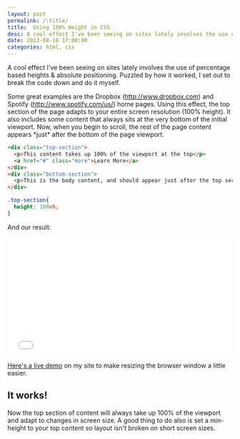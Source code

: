 ```yaml
---
layout: post
permalink: /:title/
title:  Using 100% Height in CSS
desc: A cool effect I've been seeing on sites lately involves the use of percentage based heights & absolute positioning. Puzzled by how it worked, I set out to break the code down and do it myself.
date: 2013-08-18 17:00:00
categories: html, css
---
```


<p>A cool effect I've been seeing on sites lately involves the use of percentage based heights & absolute positioning. Puzzled by how it worked, I set out to break the code down and do it myself.</p>

<p>Some great examples are the Dropbox (<a href="http://www.dropbox.com">http://www.dropbox.com</a>) and Spotify (<a href="http://www.spotify.com/us/">http://www.spotify.com/us/</a>) home pages. Using this effect, the top section of the page adapts to your entire screen resolution (100% height). It also includes some content that always sits at the very bottom of the initial viewport. Now, when you begin to scroll, the rest of the page content appears *just* after the bottom of the page viewport.</p>

~~~ html
<div class="top-section">
  <p>This content takes up 100% of the viewport at the top</p>
  <a href="#" class="more">Learn More</a>
</div>
<div class="bottom-section">
  <p>This is the body content, and should appear just after the top section <strong>only when you scroll down</strong>.</p>
</div>
~~~

~~~ scss
.top-section{
  height: 100vh;
}
~~~

<p>And our result:</p>

<iframe height="265" style="width: 100%;" scrolling="no" title="Using 100% Height" src="//codepen.io/mattboldt/embed/HtkJw/?height=265&theme-id=0&default-tab=result" frameborder="no" allowtransparency="true" allowfullscreen="true">
  See the Pen <a href='https://codepen.io/mattboldt/pen/HtkJw/'>Using 100% Height</a> by Matt Boldt
  (<a href='https://codepen.io/mattboldt'>@mattboldt</a>) on <a href='https://codepen.io'>CodePen</a>.
</iframe>

<p><a href="/demos/height-100-percent/">Here's a live demo</a> on my site to make resizing the browser window a little easier.</p>

<h2>It works!</h2>
<p>Now the top section of content will always take up 100% of the viewport and adapt to changes in screen size. A good thing to do also is set a min-height to your top content so layout isn't broken on short screen sizes.</p>
